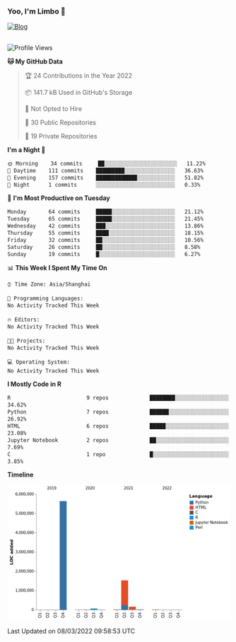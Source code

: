 ### Yoo, I'm Limbo 👋
 [![Blog](https://img.shields.io/badge/Limbo-Blog-blue)](https://limboblog.netlify.app/)
<br></br>
<!--START_SECTION:waka-->
![Profile Views](http://img.shields.io/badge/Profile%20Views-5-blue)

**🐱 My GitHub Data** 

> 🏆 24 Contributions in the Year 2022
 > 
> 📦 141.7 kB Used in GitHub's Storage 
 > 
> 🚫 Not Opted to Hire
 > 
> 📜 30 Public Repositories 
 > 
> 🔑 19 Private Repositories  
 > 
**I'm a Night 🦉** 

```text
🌞 Morning    34 commits     ██░░░░░░░░░░░░░░░░░░░░░░░   11.22% 
🌆 Daytime    111 commits    █████████░░░░░░░░░░░░░░░░   36.63% 
🌃 Evening    157 commits    █████████████░░░░░░░░░░░░   51.82% 
🌙 Night      1 commits      ░░░░░░░░░░░░░░░░░░░░░░░░░   0.33%

```
📅 **I'm Most Productive on Tuesday** 

```text
Monday       64 commits     █████░░░░░░░░░░░░░░░░░░░░   21.12% 
Tuesday      65 commits     █████░░░░░░░░░░░░░░░░░░░░   21.45% 
Wednesday    42 commits     ███░░░░░░░░░░░░░░░░░░░░░░   13.86% 
Thursday     55 commits     ████░░░░░░░░░░░░░░░░░░░░░   18.15% 
Friday       32 commits     ██░░░░░░░░░░░░░░░░░░░░░░░   10.56% 
Saturday     26 commits     ██░░░░░░░░░░░░░░░░░░░░░░░   8.58% 
Sunday       19 commits     █░░░░░░░░░░░░░░░░░░░░░░░░   6.27%

```


📊 **This Week I Spent My Time On** 

```text
⌚︎ Time Zone: Asia/Shanghai

💬 Programming Languages: 
No Activity Tracked This Week

🔥 Editors: 
No Activity Tracked This Week

🐱‍💻 Projects: 
No Activity Tracked This Week

💻 Operating System: 
No Activity Tracked This Week

```

**I Mostly Code in R** 

```text
R                        9 repos             ████████░░░░░░░░░░░░░░░░░   34.62% 
Python                   7 repos             ██████░░░░░░░░░░░░░░░░░░░   26.92% 
HTML                     6 repos             █████░░░░░░░░░░░░░░░░░░░░   23.08% 
Jupyter Notebook         2 repos             ██░░░░░░░░░░░░░░░░░░░░░░░   7.69% 
C                        1 repo              █░░░░░░░░░░░░░░░░░░░░░░░░   3.85%

```


**Timeline**

![Chart not found](https://raw.githubusercontent.com/limbo1996/limbo1996/master/charts/bar_graph.png) 


 Last Updated on 08/03/2022 09:58:53 UTC
<!--END_SECTION:waka-->
